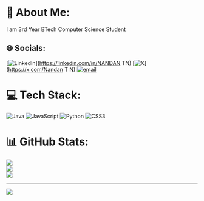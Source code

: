 # 💫 About Me:
I am 3rd Year BTech  Computer Science Student


## 🌐 Socials:
[![LinkedIn](https://img.shields.io/badge/LinkedIn-%230077B5.svg?logo=linkedin&logoColor=white)](https://linkedin.com/in/NANDAN TN) [![X](https://img.shields.io/badge/X-black.svg?logo=X&logoColor=white)](https://x.com/Nandan T N) [![email](https://img.shields.io/badge/Email-D14836?logo=gmail&logoColor=white)](mailto:nandantn2005@gmail.com) 

# 💻 Tech Stack:
![Java](https://img.shields.io/badge/java-%23ED8B00.svg?style=flat&logo=openjdk&logoColor=white) ![JavaScript](https://img.shields.io/badge/javascript-%23323330.svg?style=flat&logo=javascript&logoColor=%23F7DF1E) ![Python](https://img.shields.io/badge/python-3670A0?style=flat&logo=python&logoColor=ffdd54) ![CSS3](https://img.shields.io/badge/css3-%231572B6.svg?style=flat&logo=css3&logoColor=white)
# 📊 GitHub Stats:
![](https://github-readme-stats.vercel.app/api?username=NandanTN2005&theme=dark&hide_border=true&include_all_commits=false&count_private=false)<br/>
![](https://nirzak-streak-stats.vercel.app/?user=NandanTN2005&theme=dark&hide_border=true)<br/>
![](https://github-readme-stats.vercel.app/api/top-langs/?username=NandanTN2005&theme=dark&hide_border=true&include_all_commits=false&count_private=false&layout=compact)

---
[![](https://visitcount.itsvg.in/api?id=NandanTN2005&icon=0&color=0)](https://visitcount.itsvg.in)

<!-- Proudly created with GPRM ( https://gprm.itsvg.in ) -->
